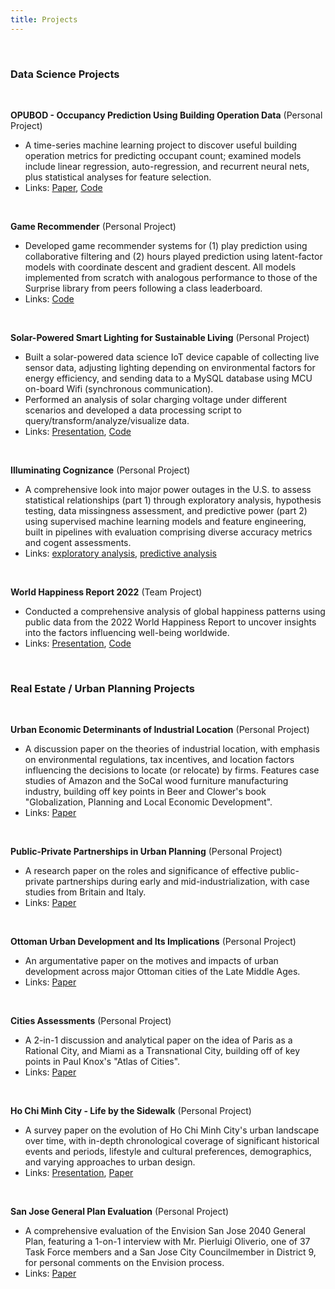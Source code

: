 ```yaml
---
title: Projects
---
```


<br>

### Data Science Projects

<br>

**OPUBOD - Occupancy Prediction Using Building Operation Data**&nbsp;(Personal Project)

- A time-series machine learning project to discover useful building operation metrics for predicting occupant count; examined models include linear regression, auto-regression, and recurrent neural nets, plus statistical analyses for feature selection.
- Links: [Paper](https://drive.google.com/file/d/1jxzXLkbbkclOkxHFETtjRa4LgPkxIUsa/view), [Code](https://drive.google.com/drive/u/2/folders/1BKV3HpFd2YwQIse4YQVfUlbdYGo2A2DW)

<br>

**Game Recommender**&nbsp;(Personal Project)

- Developed game recommender systems for (1) play prediction using collaborative filtering and (2) hours played prediction using latent-factor models with coordinate descent and gradient descent. All models implemented from scratch with analogous performance to those of the Surprise library from peers following a class leaderboard.
- Links: [Code](https://drive.google.com/drive/u/2/folders/1diIvweOs2dmneHEEoPX3W-tYyowZS1iN)

<br>

**Solar-Powered Smart Lighting for Sustainable Living**&nbsp;(Personal Project)

- Built a solar-powered data science IoT device capable of collecting live sensor data, adjusting lighting depending on environmental factors for energy efficiency, and sending data to a MySQL database using MCU on-board Wifi (synchronous communication).
- Performed an analysis of solar charging voltage under different scenarios and developed a data processing script to query/transform/analyze/visualize data.
- Links: [Presentation](https://docs.google.com/presentation/d/1dpJUZFuSIWraRt2pSY0iIZ6c8-t0Dit0MMLMwWac7uw/edit), [Code](https://github.com/pndang/Intro_IoT)

<br>

**Illuminating Cognizance**&nbsp;(Personal Project)

- A comprehensive look into major power outages in the U.S. to assess statistical relationships (part 1) through exploratory analysis, hypothesis testing, data missingness assessment, and predictive power (part 2) using supervised machine learning models and feature engineering, built in pipelines with evaluation comprising diverse accuracy metrics and cogent assessments.
- Links: [exploratory analysis](https://pndang.com/illuminating-cognizance/), [predictive analysis](https://pndang.com/illuminating-intelligence/)

<br>

**World Happiness Report 2022**&nbsp;(Team Project)

- Conducted a comprehensive analysis of global happiness patterns using public data from the 2022 World Happiness Report to uncover insights into the factors influencing well-being worldwide.
- Links: [Presentation](https://docs.google.com/presentation/d/10NZDBVmwESOwts3ln3XGCizsUH5aOeNyV00O6cAe2jQ/edit?usp=sharing), [Code](https://github.com/pndang/World_Happiness_Report_2022.git)

<br>

### Real Estate / Urban Planning Projects

<br>

**Urban Economic Determinants of Industrial Location**&nbsp;(Personal Project)

- A discussion paper on the theories of industrial location, with emphasis on environmental regulations, tax incentives, and location factors influencing the decisions to locate (or relocate) by firms. Features case studies of Amazon and the SoCal wood furniture manufacturing industry, building off key points in Beer and Clower's book "Globalization, Planning and Local Economic Development".
- Links: [Paper](https://docs.google.com/document/d/1JwlxQg49Y958ZjK3GAwLxzTfIahqU3-hSVjUoESLoqE/edit)

<br>

**Public-Private Partnerships in Urban Planning**&nbsp;(Personal Project)

- A research paper on the roles and significance of effective public-private partnerships during early and mid-industrialization, with case studies from Britain and Italy.
- Links: [Paper](https://docs.google.com/document/d/12gjMox8LQHxdToZC3wD4If9ZrRdP7UFV8pj2QhQwdeI/edit)

<br>

**Ottoman Urban Development and Its Implications**&nbsp;(Personal Project)

- An argumentative paper on the motives and impacts of urban development across major Ottoman cities of the Late Middle Ages.
- Links: [Paper](https://docs.google.com/document/d/1dEPBuGEgjeSoSVcAZeIXCmmSkw9IUYArHfdfZdIxRNA/edit)

<br>

**Cities Assessments**&nbsp;(Personal Project)

- A 2-in-1 discussion and analytical paper on the idea of Paris as a Rational City, and Miami as a Transnational City, building off of key points in Paul Knox's "Atlas of Cities".
- Links: [Paper](https://docs.google.com/document/d/1r4K9G8kD2j0Ft9jZRrJU9s6VDMUYUagsOMhNjigfpPQ/edit)

<br>

**Ho Chi Minh City - Life by the Sidewalk**&nbsp;(Personal Project)

- A survey paper on the evolution of Ho Chi Minh City's urban landscape over time, with in-depth chronological coverage of significant historical events and periods, lifestyle and cultural preferences, demographics, and varying approaches to urban design.
- Links: [Presentation](https://docs.google.com/presentation/d/1oCGQa23YM9wlh7PJjWTttDzaHlcWu9EELMmZmyOXj5E/edit#slide=id.p), [Paper](https://docs.google.com/document/d/1NRzSrvVHxnxOWGoWcldFqEKWuOTMGda7j9ltbwpNus0/edit)

<br>

**San Jose General Plan Evaluation**&nbsp;(Personal Project)

- A comprehensive evaluation of the Envision San Jose 2040 General Plan, featuring a 1-on-1 interview with Mr. Pierluigi Oliverio, one of 37 Task Force members and a San Jose City Councilmember in District 9, for personal comments on the Envision process.
- Links: [Paper](https://docs.google.com/document/d/19gZ2VYgkNPTYE4f2Co8e6n0R-7sVIZufu5DMdSNmXHE/edit)

<br>
